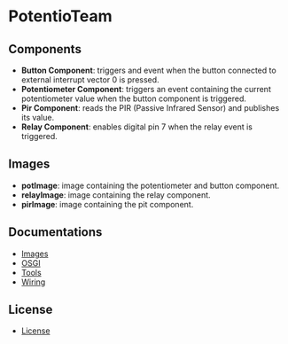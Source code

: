 PotentioTeam
============

## Components

 - **Button Component**: triggers and event when the button connected to external interrupt vector 0 is pressed.
 - **Potentiometer Component**: triggers an event containing the current potentiometer value when the button component is triggered.
 - **Pir Component**: reads the PIR (Passive Infrared Sensor) and publishes its value.
 - **Relay Component**: enables digital pin 7 when the relay event is triggered.

## Images

 - **potImage**: image containing the potentiometer and button component.
 - **relayImage**: image containing the relay component.
 - **pirImage**: image containing the pit component.

## Documentations

 - [Images](Docs/image.md)
 - [OSGI](Docs/osgi.md)
 - [Tools](Docs/tools.d)
 - [Wiring](Docs/wiring.md)

## License

 - [License](LICENSE)
